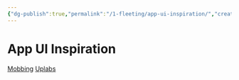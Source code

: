 ```yaml
---
{"dg-publish":true,"permalink":"/1-fleeting/app-ui-inspiration/","created":"2023-09-17T08:34:19.275-05:00","updated":"2023-09-19T07:43:02.951-05:00"}
---
```


# App UI Inspiration

[Mobbing](https://mobbin.com/browse/ios/screens)
[Uplabs](https://www.uplabs.com/templates/ios)